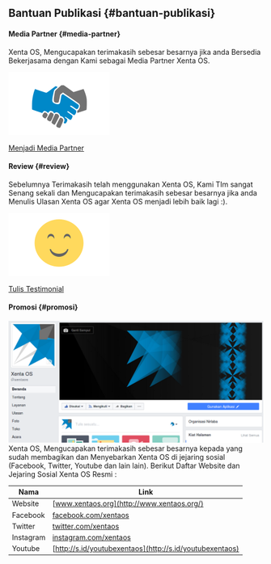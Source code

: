 ## Bantuan Publikasi {#bantuan-publikasi}

#### Media Partner {#media-partner}

Xenta OS, Mengucapakan terimakasih sebesar besarnya jika anda Bersedia Bekerjasama dengan Kami sebagai Media Partner Xenta OS.

![](../assets/image33.png)

[Menjadi Media Partner](http://www.xentaos.org/p/partner.html)

#### Review {#review}

Sebelumnya Terimakasih telah menggunakan Xenta OS, Kami TIm sangat Senang sekali dan Mengucapakan terimakasih sebesar besarnya jika anda Menulis Ulasan Xenta OS agar Xenta OS menjadi lebih baik lagi :).

![](../assets/image34.png)

[Tulis Testimonial](https://www.facebook.com/pg/xentaos/reviews/)

#### Promosi {#promosi}

![](../assets/image229.png)Xenta OS, Mengucapakan terimakasih sebesar besarnya kepada yang sudah membagikan dan Menyebarkan Xenta OS di jejaring sosial (Facebook, Twitter, Youtube dan lain lain). Berikut Daftar Website dan Jejaring Sosial Xenta OS Resmi :

| Nama | Link |
| --- | --- |
| Website | [www.xentaos.org](http://www.xentaos.org/) |
| Facebook | [facebook.com/xentaos](https://facebook.com/xentaos/) |
| Twitter | [twitter.com/xentaos](https://twitter.com/xentaos/) |
| Instagram | [instagram.com/xentaos](https://instagram.com/xentaos/) |
| Youtube | [http://s.id/youtubexentaos](http://s.id/youtubexentaos) |